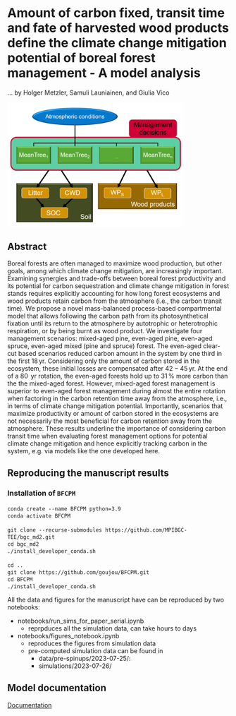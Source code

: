 # Amount of carbon fixed, transit time and fate of harvested wood products define the climate change mitigation potential of boreal forest management - A model analysis
  … by Holger Metzler, Samuli Launiainen, and Giulia Vico

<img src="https://github.com/goujou/BFCPM/blob/main/docs/source/_static/total_model_v2.png" width=400>

## Abstract
Boreal forests are often managed to maximize wood production, but other goals, among which climate change mitigation, are increasingly important. Examining synergies and trade-offs between boreal forest productivity and its potential for carbon sequestration and climate change mitigation in forest stands requires explicitly accounting for how long forest ecosystems and wood products retain carbon from the atmosphere (i.e., the carbon transit time). We propose a novel mass-balanced process-based compartmental model that allows following the carbon path from its photosynthetical fixation until its return to the atmosphere by autotrophic or heterotrophic respiration, or by being burnt as wood product. We investigate four management scenarios: mixed-aged pine, even-aged pine, even-aged spruce, even-aged mixed (pine and spruce) forest.
The even-aged clear-cut based scenarios reduced carbon amount in the system by one third in the first $18\,$yr.
Considering only the amount of carbon stored in the ecosystem, these initial losses are compensated after $42-45\,$yr. At the end of a $80\,$ yr rotation, the even-aged forests hold up to $31\,\%$ more carbon than the the mixed-aged forest.
However, mixed-aged forest management is superior to even-aged forest management during almost the entire rotation when factoring in the carbon retention time away from the atmosphere, i.e., in terms of climate change mitigation potential. Importantly, scenarios that maximize productivity or amount of carbon stored in the ecosystems are not necessarily the most beneficial for carbon retention away from the atmosphere. These results underline the importance of considering carbon transit time when evaluating forest management options for potential climate change mitigation and hence explicitly tracking carbon in the system, e.g. via models like the one developed here. 

## Reproducing the manuscript results

### Installation of `BFCPM`

```
conda create --name BFCPM python=3.9
conda activate BFCPM

git clone --recurse-submodules https://github.com/MPIBGC-TEE/bgc_md2.git
cd bgc_md2
./install_developer_conda.sh

cd ..
git clone https://github.com/goujou/BFCPM.git
cd BFCPM
./install_developer_conda.sh
```

All the data and figures for the manuscript have can be reproduced by two notebooks:
- notebooks/run_sims_for_paper_serial.ipynb
  - reprpduces all the simulation data, can take hours to days
- notebooks/figures_notebook.ipynb
  - reproduces the figures from simulation data
  - pre-computed simulation data can be found in
    - data/pre-spinups/2023-07-25/:
    - simulations/2023-07-26/


## Model documentation

[Documentation](https://goujou.github.io/BFCPM/)

